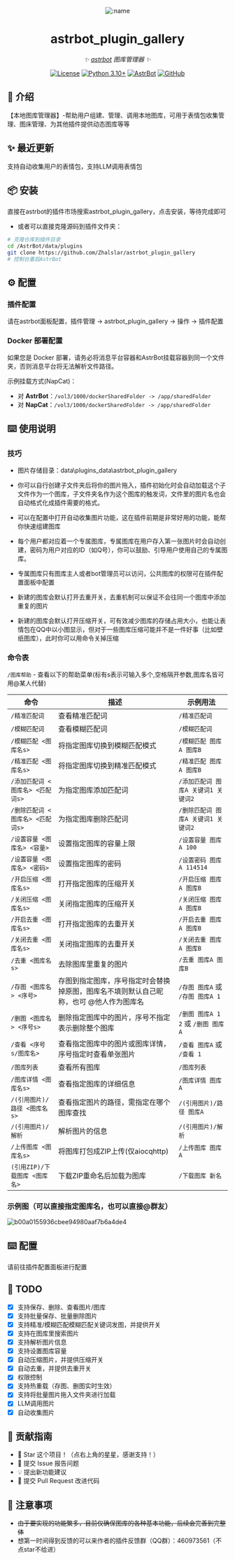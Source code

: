 
<div align="center">

![:name](https://count.getloli.com/@astrbot_plugin_gallery?name=astrbot_plugin_gallery&theme=minecraft&padding=6&offset=0&align=top&scale=1&pixelated=1&darkmode=auto)

# astrbot_plugin_gallery

_✨ [astrbot](https://github.com/AstrBotDevs/AstrBot) 图库管理器 ✨_  

[![License](https://img.shields.io/badge/License-MIT-green.svg)](https://opensource.org/licenses/MIT)
[![Python 3.10+](https://img.shields.io/badge/Python-3.10%2B-blue.svg)](https://www.python.org/)
[![AstrBot](https://img.shields.io/badge/AstrBot-3.4%2B-orange.svg)](https://github.com/Soulter/AstrBot)
[![GitHub](https://img.shields.io/badge/作者-Zhalslar-blue)](https://github.com/Zhalslar)

</div>

## 🤝 介绍

【本地图库管理器】-帮助用户组建、管理、调用本地图库，可用于表情包收集管理、图床管理、为其他插件提供动态图库等等

## ✨ 最近更新

支持自动收集用户的表情包，支持LLM调用表情包

## 📦 安装

直接在astrbot的插件市场搜索astrbot_plugin_gallery，点击安装，等待完成即可

- 或者可以直接克隆源码到插件文件夹：

```bash
# 克隆仓库到插件目录
cd /AstrBot/data/plugins
git clone https://github.com/Zhalslar/astrbot_plugin_gallery
# 控制台重启AstrBot
```
## ⚙️ 配置

### 插件配置

请在astrbot面板配置，插件管理 -> astrbot_plugin_gallery -> 操作 -> 插件配置

### Docker 部署配置

如果您是 Docker 部署，请务必将消息平台容器和AstrBot挂载容器到同一个文件夹，否则消息平台将无法解析文件路径。

示例挂载方式(NapCat)：

- 对 **AstrBot**：`/vol3/1000/dockerSharedFolder -> /app/sharedFolder`
- 对 **NapCat**：`/vol3/1000/dockerSharedFolder -> /app/sharedFolder`

## ⌨️ 使用说明

### 技巧

- 图片存储目录：data\plugins_data\astrbot_plugin_gallery
  
- 你可以自行创建子文件夹后将你的图片拖入，插件初始化时会自动加载这个子文件作为一个图库，子文件夹名作为这个图库的触发词，文件里的图片名也会自动格式化成插件需要的格式。
  
- 可以在配置中打开自动收集图片功能，这在插件前期是非常好用的功能，能帮你快速组建图库
- 每个用户都对应着一个专属图库，专属图库在用户存入第一张图片时会自动创建，密码为用户对应的ID（如Q号），你可以鼓励、引导用户使用自己的专属图库。
- 专属图库只有图库主人或者bot管理员可以访问，公共图库的权限可在插件配置面板中配置
- 新建的图库会默认打开去重开关，去重机制可以保证不会往同一个图库中添加重复的图片
- 新建的图库会默认打开压缩开关，可有效减少图库的存储占用大小，也能让表情包在QQ中以小图显示，但对于一些图库压缩可能并不是一件好事（比如壁纸图库），此时你可以用命令关掉压缩

### 命令表

`/图库帮助` - 查看以下的帮助菜单(标有s表示可输入多个,空格隔开参数,图库名皆可用@某人代替)

| 命令 | 描述 | 示例用法 |
|------|------|----------|
| `/精准匹配词` | 查看精准匹配词 | `/精准匹配词` |
| `/模糊匹配词` | 查看模糊匹配词 | `/模糊匹配词` |
| `/模糊匹配 <图库名s>` | 将指定图库切换到模糊匹配模式 | `/模糊匹配 图库A 图库B` |
| `/精准匹配 <图库名s>` | 将指定图库切换到精准匹配模式 | `/精准匹配 图库A 图库B` |
| `/添加匹配词 <图库名> <匹配词s>` | 为指定图库添加匹配词 | `/添加匹配词 图库A 关键词1 关键词2` |
| `/删除匹配词 <图库名> <匹配词s>` | 为指定图库删除匹配词 | `/删除匹配词 图库A 关键词1 关键词2` |
| `/设置容量 <图库名> <容量>` | 设置指定图库的容量上限 | `/设置容量 图库A 100` |
| `/设置容量 <图库名> <密码>` | 设置指定图库的密码 | `/设置密码 图库A 114514` |
| `/开启压缩 <图库名s>` | 打开指定图库的压缩开关 | `/开启压缩 图库A 图库B` |
| `/关闭压缩 <图库名s>` | 关闭指定图库的压缩开关 | `/关闭压缩 图库A 图库B` |
| `/开启去重 <图库名s>` | 打开指定图库的去重开关 | `/开启去重 图库A 图库B` |
| `/关闭去重 <图库名s>` | 关闭指定图库的去重开关 | `/关闭去重 图库A 图库B` |
| `/去重 <图库名s>` | 去除图库里重复的图片 | `/去重 图库A 图库B` |
| `/存图 <图库名> <序号>` | 存图到指定图库，序号指定时会替换掉原图，图库名不填则默认自己昵称，也可 @他人作为图库名 | `/存图 图库A` 或 `/存图 图库A 1`|
| `/删图 <图库名> <序号s>` | 删除指定图库中的图片，序号不指定表示删除整个图库 | `/删图 图库A 1 2` 或 `/删图 图库A` |
| `/查看 <序号s/图库名>` | 查看指定图库中的图片或图库详情，序号指定时查看单张图片 | `/查看 图库A` 或 `/查看 1` |
| `/图库列表` | 查看所有图库 | `/图库列表` |
| `/图库详情 <图库名s>` | 查看指定图库的详细信息 | `/图库详情 图库A` |
| `/(引用图片)/路径 <图库名s>` | 查看指定图片的路径，需指定在哪个图库查找 | `/(引用图片)/路径 图库A` |
| `/(引用图片)/解析` | 解析图片的信息 | `/(引用图片)/解析` |
| `/上传图库 <图库名s>` | 将图库打包成ZIP上传(仅aiocqhttp) | `/上传图库 图库A` |
| `(引用ZIP)/下载图库 <图库名>` | 下载ZIP重命名后加载为图库 | `/下载图库 新名` |


### 示例图（可以直接指定图库名，也可以直接@群友）

![b00a0155936cbee94980aaf7b6a4de4](https://github.com/user-attachments/assets/f47189f6-eb87-4a7f-98e9-e8661aab29e5)

## ⌨️ 配置

请前往插件配置面板进行配置

## 🤝 TODO

- [x] 支持保存、删除、查看图片/图库
- [x] 支持批量保存、批量删除图片
- [x] 支持精准/模糊匹配模糊匹配关键词发图，并提供开关
- [x] 支持在图库里搜索图片
- [x] 支持解析图片信息
- [x] 支持设置图库容量
- [x] 自动压缩图片，并提供压缩开关
- [x] 自动去重，并提供去重开关
- [x] 权限控制
- [x] 支持热重载（存图、删图实时生效）
- [x] 支持将批量图片拖入文件夹进行加载
- [x] LLM调用图片
- [x] 自动收集图片

## 👥 贡献指南

- 🌟 Star 这个项目！（点右上角的星星，感谢支持！）
- 🐛 提交 Issue 报告问题
- 💡 提出新功能建议
- 🔧 提交 Pull Request 改进代码

## 📌 注意事项

- ~~由于要实现的功能繁多，目前仅确保图库的各种基本功能，后续会完善到完整体~~
- 想第一时间得到反馈的可以来作者的插件反馈群（QQ群）：460973561（不点star不给进）
